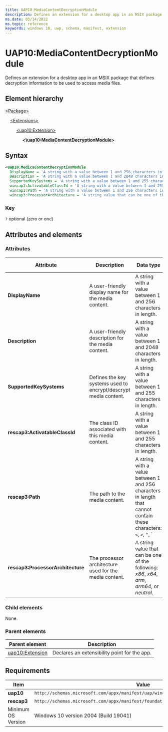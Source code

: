 ```yaml
---
title: UAP10:MediaContentDecryptionModule
description: Defines an extension for a desktop app in an MSIX package that defines decryption information to be used to access media files.
ms.date: 03/14/2022
ms.topic: reference
keywords: windows 10, uwp, schema, manifest, extension 
---
```


# UAP10:MediaContentDecryptionModule

Defines an extension for a desktop app in an MSIX package that defines decryption information to be used to access media files.

## Element hierarchy

[\<Package\>](element-package.md)

&nbsp;&nbsp;&nbsp;&nbsp;[\<Extensions\>](element-1-extensions.md)

&nbsp;&nbsp;&nbsp;&nbsp; &nbsp;&nbsp;&nbsp;&nbsp;[\<uap10:Extension\>](element-uap10-extension.md)

&nbsp;&nbsp;&nbsp;&nbsp; &nbsp;&nbsp;&nbsp;&nbsp; &nbsp;&nbsp;&nbsp;&nbsp;**<\uap10:MediaContentDecryptionModule\>**

## Syntax

```xml
<uap10:MedicaContentDecryptionModule
  DisplayName = 'A string with a value between 1 and 256 characters in length.'
  Description = 'A string with a value between 1 and 2048 characters in length.'
  SupportedKeySystems = 'A string with a value between 1 and 255 characters in length.'
  wincap3:ActivatableClassId = 'A string with a value between 1 and 255 characters in length.'
  wincap3:Path = 'A string with a value between 1 and 256 characters in length that cannot contain these characters: <, >, ", |, ?, or *.'
  wincap3:ProcessorArchitecture = 'A string value that can be one of the following: "x86", "x64", "arm", "arm64", or "neutral".' />
```

### Key

`?`  optional (zero or one)

## Attributes and elements

### Attributes

| Attribute | Description | Data type | Required | Default value |
|-|-|-|-|-|
| **DisplayName** | A user-friendly display name for the media content. | A string with a value between 1 and 256 characters in length. | Yes |
| **Description** | A user-friendly description for the media content. | A string with a value between 1 and 2048 characters in length. | Yes |
| **SupportedKeySystems** | Defines the key systems used to encrypt/descrypt media content. | A string with a value between 1 and 255 characters in length. | Yes |
| **rescap3:ActivatableClassId** | The class ID associated with this media content. | A string with a value between 1 and 255 characters in length. | No |
| **rescap3:Path** | The path to the media content. | A string with a value between 1 and 256 characters in length that cannot contain these characters: `<`, `>`, `"`, `|`, `?`, or `*`. | No |
| **rescap3:ProcessorArchitecture** | The processor architecture used for the media content. | A string value that can be one of the following: *x86*, *x64*, *arm*, *arm64*, or *neutral*. | No |

### Child elements

None.

### Parent elements

| Parent element | Description |
|-|-|
| [uap10:Extension](element-uap10-extension.md) | Declares an extensibility point for the app. |

## Requirements

| Item | Value |
|--|--|
| **uap10** | `http://schemas.microsoft.com/appx/manifest/uap/windows10/10` |
| **rescap3** | `http://schemas.microsoft.com/appx/manifest/foundation/windows10/windowscapabilities/3` |
| Minimum OS Version | Windows 10 version 2004 (Build 19041) |

